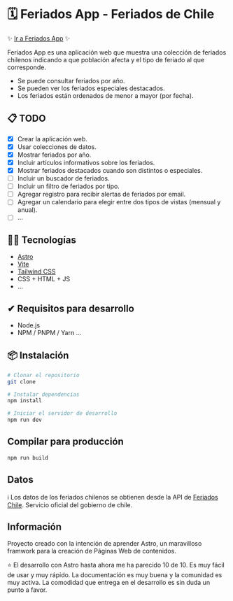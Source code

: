 # 🗓️ Feriados App - Feriados de Chile

✨ [Ir a Feriados App](https://feriados.app/) ✨

Feriados App es una aplicación web que muestra una colección de feriados chilenos indicando a que población afecta y el
tipo de feriado al que corresponde.

- Se puede consultar feriados por año.
- Se pueden ver los feriados especiales destacados.
- Los feriados están ordenados de menor a mayor (por fecha).

## 📋 TODO
- [x] Crear la aplicación web.
- [x] Usar colecciones de datos.
- [x] Mostrar feriados por año.
- [x] Incluir artículos informativos sobre los feriados.
- [x] Mostrar feriados destacados cuando son distintos o especiales.
- [ ] Incluir un buscador de feriados.
- [ ] Incluir un filtro de feriados por tipo.
- [ ] Agregar registro para recibir alertas de feriados por email.
- [ ] Agregar un calendario para elegir entre dos tipos de vistas (mensual y anual).
- [ ] ...

## 👨‍💻 Tecnologías

- [Astro](https://astro.build/)
- [Vite](https://vitejs.dev/)
- [Tailwind CSS](https://tailwindcss.com/)
- CSS + HTML + JS
- ...

## ✔ Requisitos para desarrollo

- Node.js
- NPM / PNPM / Yarn ...


## 📦 Instalación

```bash
# Clonar el repositorio
git clone

# Instalar dependencias
npm install

# Iniciar el servidor de desarrollo
npm run dev
```

## Compilar para producción

```bash
npm run build
```

## Datos

ℹ️ Los datos de los feriados chilenos se obtienen desde la API de [Feriados Chile](https://apis.digital.gob.cl/fl/). Servicio
oficial del gobierno de chile.

## Información

Proyecto creado con la intención de aprender Astro, un maravilloso framwork para la creación de Páginas Web de contenidos.

⭐️ El desarrollo con Astro hasta ahora me ha parecido 10 de 10. Es muy fácil de usar y muy rápido. La documentación es muy
buena y la comunidad es muy activa. La comodidad que entrega en el desarrollo es sin duda un punto a favor.